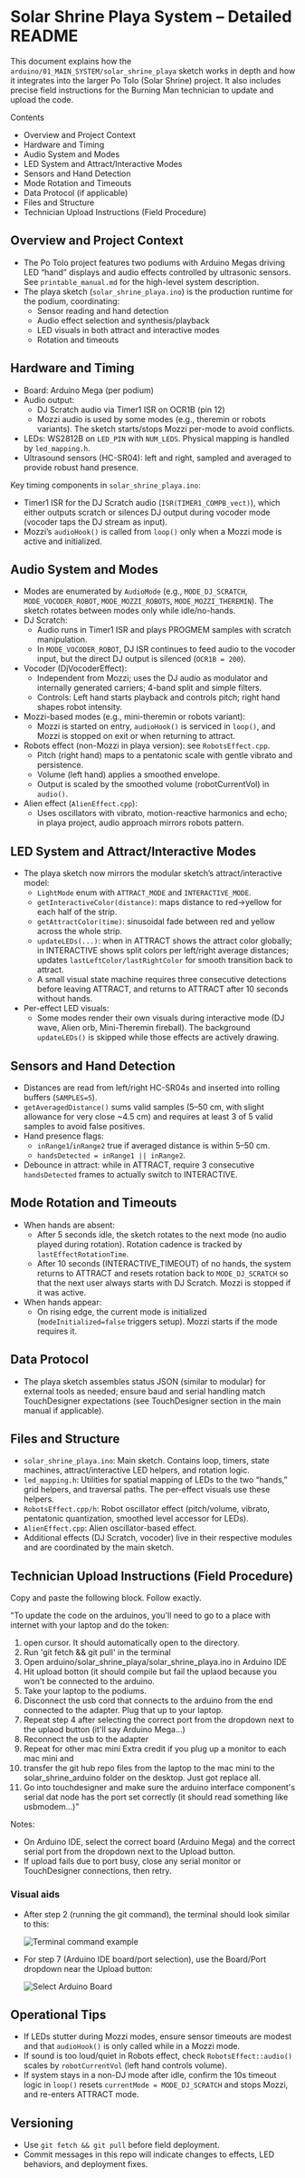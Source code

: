 # Solar Shrine Playa System – Detailed README

This document explains how the `arduino/01_MAIN_SYSTEM/solar_shrine_playa` sketch works in depth and how it integrates into the larger Po Tolo (Solar Shrine) project. It also includes precise field instructions for the Burning Man technician to update and upload the code.

Contents
- Overview and Project Context
- Hardware and Timing
- Audio System and Modes
- LED System and Attract/Interactive Modes
- Sensors and Hand Detection
- Mode Rotation and Timeouts
- Data Protocol (if applicable)
- Files and Structure
- Technician Upload Instructions (Field Procedure)


## Overview and Project Context
- The Po Tolo project features two podiums with Arduino Megas driving LED “hand” displays and audio effects controlled by ultrasonic sensors. See `printable_manual.md` for the high-level system description.
- The playa sketch (`solar_shrine_playa.ino`) is the production runtime for the podium, coordinating:
  - Sensor reading and hand detection
  - Audio effect selection and synthesis/playback
  - LED visuals in both attract and interactive modes
  - Rotation and timeouts


## Hardware and Timing
- Board: Arduino Mega (per podium)
- Audio output:
  - DJ Scratch audio via Timer1 ISR on OCR1B (pin 12)
  - Mozzi audio is used by some modes (e.g., theremin or robots variants). The sketch starts/stops Mozzi per-mode to avoid conflicts.
- LEDs: WS2812B on `LED_PIN` with `NUM_LEDS`. Physical mapping is handled by `led_mapping.h`.
- Ultrasound sensors (HC-SR04): left and right, sampled and averaged to provide robust hand presence.

Key timing components in `solar_shrine_playa.ino`:
- Timer1 ISR for the DJ Scratch audio (`ISR(TIMER1_COMPB_vect)`), which either outputs scratch or silences DJ output during vocoder mode (vocoder taps the DJ stream as input).
- Mozzi’s `audioHook()` is called from `loop()` only when a Mozzi mode is active and initialized.


## Audio System and Modes
- Modes are enumerated by `AudioMode` (e.g., `MODE_DJ_SCRATCH`, `MODE_VOCODER_ROBOT`, `MODE_MOZZI_ROBOTS`, `MODE_MOZZI_THEREMIN`). The sketch rotates between modes only while idle/no-hands.
- DJ Scratch:
  - Audio runs in Timer1 ISR and plays PROGMEM samples with scratch manipulation.
  - In `MODE_VOCODER_ROBOT`, DJ ISR continues to feed audio to the vocoder input, but the direct DJ output is silenced (`OCR1B = 200`).
- Vocoder (DjVocoderEffect):
  - Independent from Mozzi; uses the DJ audio as modulator and internally generated carriers; 4-band split and simple filters.
  - Controls: Left hand starts playback and controls pitch; right hand shapes robot intensity.
- Mozzi-based modes (e.g., mini-theremin or robots variant):
  - Mozzi is started on entry, `audioHook()` is serviced in `loop()`, and Mozzi is stopped on exit or when returning to attract.
- Robots effect (non-Mozzi in playa version): see `RobotsEffect.cpp`.
  - Pitch (right hand) maps to a pentatonic scale with gentle vibrato and persistence.
  - Volume (left hand) applies a smoothed envelope.
  - Output is scaled by the smoothed volume (robotCurrentVol) in `audio()`.
- Alien effect (`AlienEffect.cpp`):
  - Uses oscillators with vibrato, motion-reactive harmonics and echo; in playa project, audio approach mirrors robots pattern.


## LED System and Attract/Interactive Modes
- The playa sketch now mirrors the modular sketch’s attract/interactive model:
  - `LightMode` enum with `ATTRACT_MODE` and `INTERACTIVE_MODE`.
  - `getInteractiveColor(distance)`: maps distance to red→yellow for each half of the strip.
  - `getAttractColor(time)`: sinusoidal fade between red and yellow across the whole strip.
  - `updateLEDs(...)`: when in ATTRACT shows the attract color globally; in INTERACTIVE shows split colors per left/right average distances; updates `lastLeftColor/lastRightColor` for smooth transition back to attract.
  - A small visual state machine requires three consecutive detections before leaving ATTRACT, and returns to ATTRACT after 10 seconds without hands.
- Per-effect LED visuals:
  - Some modes render their own visuals during interactive mode (DJ wave, Alien orb, Mini-Theremin fireball). The background `updateLEDs()` is skipped while those effects are actively drawing.


## Sensors and Hand Detection
- Distances are read from left/right HC-SR04s and inserted into rolling buffers (`SAMPLES=5`).
- `getAveragedDistance()` sums valid samples (5–50 cm, with slight allowance for very close ~4.5 cm) and requires at least 3 of 5 valid samples to avoid false positives.
- Hand presence flags:
  - `inRange1`/`inRange2` true if averaged distance is within 5–50 cm.
  - `handsDetected = inRange1 || inRange2`.
- Debounce in attract: while in ATTRACT, require 3 consecutive `handsDetected` frames to actually switch to INTERACTIVE.


## Mode Rotation and Timeouts
- When hands are absent:
  - After 5 seconds idle, the sketch rotates to the next mode (no audio played during rotation). Rotation cadence is tracked by `lastEffectRotationTime`.
  - After 10 seconds (INTERACTIVE_TIMEOUT) of no hands, the system returns to ATTRACT and resets rotation back to `MODE_DJ_SCRATCH` so that the next user always starts with DJ Scratch. Mozzi is stopped if it was active.
- When hands appear:
  - On rising edge, the current mode is initialized (`modeInitialized=false` triggers setup). Mozzi starts if the mode requires it.


## Data Protocol
- The playa sketch assembles status JSON (similar to modular) for external tools as needed; ensure baud and serial handling match TouchDesigner expectations (see TouchDesigner section in the main manual if applicable).


## Files and Structure
- `solar_shrine_playa.ino`: Main sketch. Contains loop, timers, state machines, attract/interactive LED helpers, and rotation logic.
- `led_mapping.h`: Utilities for spatial mapping of LEDs to the two “hands,” grid helpers, and traversal paths. The per-effect visuals use these helpers.
- `RobotsEffect.cpp/h`: Robot oscillator effect (pitch/volume, vibrato, pentatonic quantization, smoothed level accessor for LEDs).
- `AlienEffect.cpp`: Alien oscillator-based effect.
- Additional effects (DJ Scratch, vocoder) live in their respective modules and are coordinated by the main sketch.


## Technician Upload Instructions (Field Procedure)
Copy and paste the following block. Follow exactly.

"To update the code on the arduinos, you'll need to go to a place with internet with your laptop and do the token:
1. open cursor. It should automatically open to the directory. 
2. Run 'git fetch && git pull' in the terminal
3. Open arduino/solar_shrine_playa/solar_shrine_playa.ino in Arduino IDE
4. Hit upload botton (it should compile but fail the uplaod because you won't be connected to the arduino. 
5. Take your laptop to the podiums.
6. Disconnect the usb cord that connects to the arduino from the end connected to the adapter. Plug that up to your laptop.
7. Repeat step 4 after selecting the correct port from the dropdown next to the uplaod button (it'll say Arduino Mega...)
8. Reconnect the usb to the adapter
9. Repeat for other mac mini
Extra credit if you plug up a monitor to each mac mini and 
1. transfer the git hub repo files from the laptop to the mac mini to the solar_shrine_arduino folder on the desktop. Just got replace all.
2. Go into touchdesigner and make sure the arduino interface component's serial dat node has the port set correctly (it should read something like usbmodem...)"

Notes:
- On Arduino IDE, select the correct board (Arduino Mega) and the correct serial port from the dropdown next to the Upload button.
- If upload fails due to port busy, close any serial monitor or TouchDesigner connections, then retry.

### Visual aids
- After step 2 (running the git command), the terminal should look similar to this:

  ![Terminal command example](../../../terminal%20command.png)

- For step 7 (Arduino IDE board/port selection), use the Board/Port dropdown near the Upload button:

  ![Select Arduino Board](../../../Select_board_arduino_ide.png)


## Operational Tips
- If LEDs stutter during Mozzi modes, ensure sensor timeouts are modest and that `audioHook()` is only called while in a Mozzi mode.
- If sound is too loud/quiet in Robots effect, check `RobotsEffect::audio()` scales by `robotCurrentVol` (left hand controls volume).
- If system stays in a non-DJ mode after idle, confirm the 10s timeout logic in `loop()` resets `currentMode = MODE_DJ_SCRATCH` and stops Mozzi, and re-enters ATTRACT mode.


## Versioning
- Use `git fetch && git pull` before field deployment.
- Commit messages in this repo will indicate changes to effects, LED behaviors, and deployment fixes.
